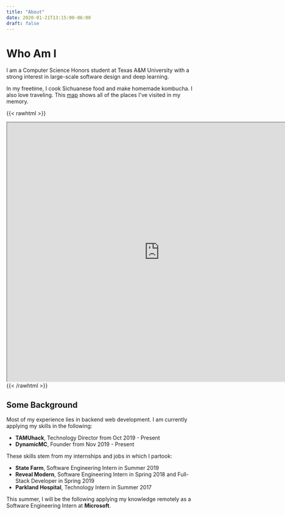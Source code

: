 ```yaml
---
title: "About"
date: 2020-01-21T13:15:00-06:00
draft: false
---
```


# Who Am I

I am a Computer Science Honors student at Texas A&M University with a strong interest in large-scale software design and deep learning.

In my freetime, I cook Sichuanese food and make homemade kombucha. I also love traveling. This [map](https://drive.google.com/open?id=1c79jtpQB5MpIzMxGQ-aAXcRqmA2pFt3M&usp=sharing) shows all of the places I've visited in my memory.

{{< rawhtml >}}
<iframe src="https://www.google.com/maps/d/u/1/embed?mid=1c79jtpQB5MpIzMxGQ-aAXcRqmA2pFt3M" width="800em" height="680em"></iframe>
{{< /rawhtml >}}


## Some Background

Most of my experience lies in backend web development. I am currently applying my skills in the following:
* **TAMUhack**, Technology Director from Oct 2019 - Present
* **DynamicMC**, Founder from Nov 2019 - Present

These skills stem from my internships and jobs in which I partook:
* **State Farm**, Software Engineering Intern in Summer 2019
* **Reveal Modern**, Software Engineering Intern in Spring 2018 and Full-Stack Developer in Spring 2019
* **Parkland Hospital**, Technology Intern in Summer 2017

This summer, I will be the following applying my knowledge remotely as a Software Engineering Intern at **Microsoft**.
